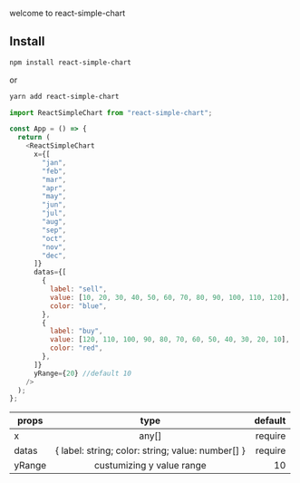 welcome to react-simple-chart

## Install

```sh
npm install react-simple-chart
```

or

```sh
yarn add react-simple-chart
```

```js
import ReactSimpleChart from "react-simple-chart";

const App = () => {
  return (
    <ReactSimpleChart
      x={[
        "jan",
        "feb",
        "mar",
        "apr",
        "may",
        "jun",
        "jul",
        "aug",
        "sep",
        "oct",
        "nov",
        "dec",
      ]}
      datas={[
        {
          label: "sell",
          value: [10, 20, 30, 40, 50, 60, 70, 80, 90, 100, 110, 120],
          color: "blue",
        },
        {
          label: "buy",
          value: [120, 110, 100, 90, 80, 70, 60, 50, 40, 30, 20, 10],
          color: "red",
        },
      ]}
      yRange={20} //default 10
    />
  );
};
```

| props  |                       type                        | default |
| ------ | :-----------------------------------------------: | ------: |
| x      |                       any[]                       | require |
| datas  | { label: string; color: string; value: number[] } | require |
| yRange |             custumizing y value range             |      10 |
